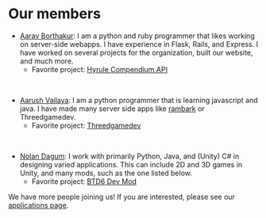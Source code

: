 # Our members

- [Aarav Borthakur](https://github.com/gadhagod): I am a python and ruby programmer that likes working on server-side webapps. I have experience in Flask, Rails, and Express. I have worked on several projects for the organization, built our website, and much more.
  - Favorite project: [Hyrule Compendium API](https://github.com/gadhagod/Hyrule-Compendium-API)
  
<br>

- [Aarush Vailaya](https://github.com/goombamaui): I am a python programmer that is learning javascript and java. I have made many server side apps like [rambark](https://rambark.herokuapp.com) or Threedgamedev.
  - Favorite project: [Threedgamedev](http://threedgamedev.herokuapp.com/)

<br>

- [Nolan Dagum](https://github.com/noland44): I work with primarily Python, Java, and (Unity) C# in designing varied applications. This can include 2D and 3D games in Unity, and many mods, such as the one listed below.
  - Favorite project: [BTD6 Dev Mod](https://www.nexusmods.com/bloonstd6/mods/136)

We have more people joining us! If you are interested, please see our [applications page](applications).